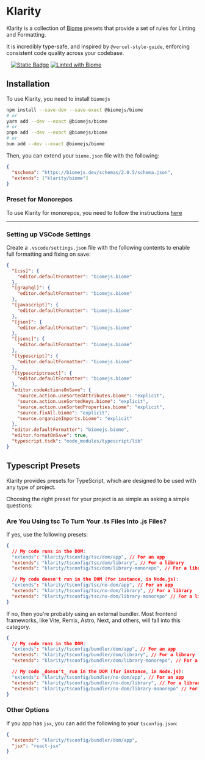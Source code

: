 # Klarity

Klarity is a collection of [Biome](https://biomejs.dev) presets that provide a set of rules for Linting and Formatting.

It is incredibly type-safe, and inspired by `@vercel-style-guide`, enforcing consistent code quality across your codebase.

<div>
  <img src="https://img.shields.io/github/actions/workflow/status/Envoy-VC/klarity/release.yml" alt="" />
  <!-- <img src="https://img.shields.io/npm/dy/klarity" alt="" /> -->
  <img src="https://img.shields.io/npm/v/klarity" alt="" />
  <img src="https://img.shields.io/github/license/Envoy-VC/klarity" alt="" />
  <a href="https://biomejs.dev"><img alt="Static Badge" src="https://img.shields.io/badge/Formatted_with-Biome-60a5fa?style=flat&logo=biome"></a>
  <a href="https://biomejs.dev"><img alt="Linted with Biome" src="https://img.shields.io/badge/Linted_with-Biome-60a5fa?style=flat&logo=biome"></a>
</div>

## Installation

To use Klarity, you need to install `biomejs`

```bash
npm install --save-dev --save-exact @biomejs/biome
# or
yarn add --dev --exact @biomejs/biome
# or
pnpm add --dev --exact @biomejs/biome
# or
bun add --dev --exact @biomejs/biome
```

Then, you can extend your `biome.json` file with the following:

```json
{
  "$schema": "https://biomejs.dev/schemas/2.0.5/schema.json",
  "extends": ["klarity/biome"]
}
```

### Preset for Monorepos

To use Klarity for monorepos, you need to follow the instructions [here](https://biomejs.dev/guides/big-projects/#monorepo)

---

### Setting up VSCode Settings

Create a `.vscode/settings.json` file with the following contents to enable full formatting and fixing on save:

```json
{
  "[css]": {
    "editor.defaultFormatter": "biomejs.biome"
  },
  "[graphql]": {
    "editor.defaultFormatter": "biomejs.biome"
  },
  "[javascript]": {
    "editor.defaultFormatter": "biomejs.biome"
  },
  "[json]": {
    "editor.defaultFormatter": "biomejs.biome"
  },
  "[jsonc]": {
    "editor.defaultFormatter": "biomejs.biome"
  },
  "[typescript]": {
    "editor.defaultFormatter": "biomejs.biome"
  },
  "[typescriptreact]": {
    "editor.defaultFormatter": "biomejs.biome"
  },
  "editor.codeActionsOnSave": {
    "source.action.useSortedAttributes.biome": "explicit",
    "source.action.useSortedKeys.biome": "explicit",
    "source.action.useSortedProperties.biome": "explicit",
    "source.fixAll.biome": "explicit",
    "source.organizeImports.biome": "explicit"
  },
  "editor.defaultFormatter": "biomejs.biome",
  "editor.formatOnSave": true,
  "typescript.tsdk": "node_modules/typescript/lib"
}
```


## Typescript Presets

Klarity provides presets for TypeScript, which are designed to be used with any type of project.

<!-- The tricky thing about tsconfig.json is there is not a single config file that can work for everyone. But, with two or three questions, we can get there: -->

Choosing the right preset for your project is as simple as asking a simple questions:

### Are You Using tsc To Turn Your .ts Files Into .js Files?

If yes, use the following presets:

```json
{
  // My code runs in the DOM:
  "extends": "klarity/tsconfig/tsc/dom/app", // For an app
  "extends": "klarity/tsconfig/tsc/dom/library", // For a library
  "extends": "klarity/tsconfig/tsc/dom/library-monorepo", // For a library in a monorepo

  // My code doesn't run in the DOM (for instance, in Node.js):
  "extends": "klarity/tsconfig/tsc/no-dom/app", // For an app
  "extends": "klarity/tsconfig/tsc/no-dom/library", // For a library
  "extends": "klarity/tsconfig/tsc/no-dom/library-monorepo" // For a library in a monorepo
}
```

If no, then you're probably using an external bundler. Most frontend frameworks, like Vite, Remix, Astro, Next, and others, will fall into this category.


```json
{
  // My code runs in the DOM:
  "extends": "klarity/tsconfig/bundler/dom/app", // For an app
  "extends": "klarity/tsconfig/bundler/dom/library", // For a library
  "extends": "klarity/tsconfig/bundler/dom/library-monorepo", // For a library in a monorepo

  // My code _doesn't_ run in the DOM (for instance, in Node.js):
  "extends": "klarity/tsconfig/bundler/no-dom/app", // For an app
  "extends": "klarity/tsconfig/bundler/no-dom/library", // For a library
  "extends": "klarity/tsconfig/bundler/no-dom/library-monorepo" // For a library in a monorepo
}
```

### Other Options

If you app has `jsx`, you can add the following to your `tsconfig.json`:

```json
{
  "extends": "klarity/tsconfig/bundler/dom/app",
  "jsx": "react-jsx"
}
```